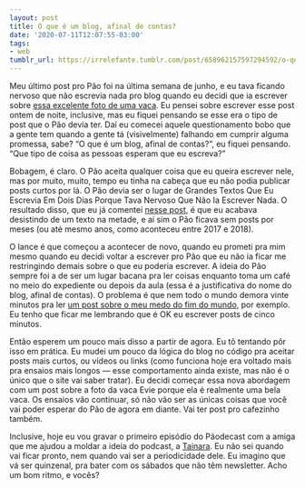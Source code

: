 ```yaml
---
layout: post
title: O que é um blog, afinal de contas?
date: '2020-07-11T12:07:55-03:00'
tags:
- web
tumblr_url: https://irrelefante.tumblr.com/post/658962157597294592/o-que-%C3%A9-um-blog-afinal-de-contas
---
```

Meu último post pro Pão foi na última semana de junho, e eu tava ficando nervoso que não escrevia nada pro blog quando eu decidi que ia escrever sobre [essa excelente foto de uma vaca](https://paomortadela.com.br/post/658072479779241984/essa-%C3%A9-uma-bela-vaca). Eu pensei sobre escrever esse post ontem de noite, inclusive, mas eu fiquei pensando se esse era o tipo de post que o Pão devia ter. Daí eu comecei aquele questionamento bobo que a gente tem quando a gente tá (visivelmente) falhando em cumprir alguma promessa, sabe? “O que é um blog, afinal de contas?”, eu fiquei pensando. “Que tipo de coisa as pessoas esperam que eu escreva?”

Bobagem, é claro. O Pão aceita qualquer coisa que eu queira escrever nele, mas por muito, muito, tempo eu tinha na cabeça que eu não podia publicar posts curtos por lá. O Pão devia ser o lugar de Grandes Textos Que Eu Escrevia Em Dois Dias Porque Tava Nervoso Que Não Ia Escrever Nada. O resultado disso, que eu já comentei [nesse post](https://paomortadela.com.br/post/658066512841719808/bem-ol%C3%A1), é que eu acabava desistindo de um texto na metade, e aí sim o Pão ficava sem posts por meses (ou até mesmo anos, como aconteceu entre 2017 e 2018).

O lance é que começou a acontecer de novo, quando eu prometi pra mim mesmo quando eu decidi voltar a escrever pro Pão que eu não ia ficar me restringindo demais sobre o que eu poderia escrever. A ideia do Pão sempre foi a de ser um lugar bacana pra ler coisas enquanto toma um café no meio do expediente ou depois da aula (essa é a justificativa do nome do blog, afinal de contas). O problema é que nem todo o mundo demora vinte minutos pra ler [um post sobre o meu medo do fim do mundo](https://paomortadela.com.br/post/658070292033323008/eu-n%C3%A3o-sei-se-vou-conseguir-ver-o-fim-do-mundo-na), por exemplo. Eu tenho que ficar me lembrando que é OK eu escrever posts de cinco minutos.

Então esperem um pouco mais disso a partir de agora. Eu tô tentando pôr isso em prática. Eu mudei um pouco da lógica do blog no código pra aceitar posts mais curtos, ou vídeos ou links (como funciona hoje era voltado mais pra ensaios mais longos — esse comportamento ainda existe, mas não é o único que o site vai saber tratar). Eu decidi começar essa nova abordagem com um post sobre a foto da vaca Evie porque ela é realmente uma bela vaca. Os ensaios vão continuar, só não vão ser as únicas coisas que você vai poder esperar do Pão de agora em diante. Vai ter post pro cafezinho também.

Inclusive, hoje eu vou gravar o primeiro episódio do Pãodecast com a amiga que me ajudou a moldar a ideia do podcast, a [Tainara](https://twitter.com/taimfrg). Eu não sei quando vai ficar pronto, nem quando vai ser a periodicidade dele. Eu imagino que vá ser quinzenal, pra bater com os sábados que não têm newsletter. Acho um bom ritmo, e vocês?

